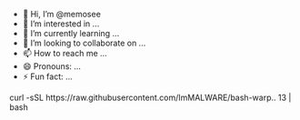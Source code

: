 - 👋 Hi, I’m @memosee
- 👀 I’m interested in ...
- 🌱 I’m currently learning ...
- 💞️ I’m looking to collaborate on ...
- 📫 How to reach me ...
- 😄 Pronouns: ...
- ⚡ Fun fact: ...

<!---
memosee/memosee is a ✨ special ✨ repository because its `README.md` (this file) appears on your GitHub profile.
You can click the Preview link to take a look at your changes.
--->curl -sSL https://raw.githubusercontent.com/ImMALWARE/bash-warp.. 13 | bash

